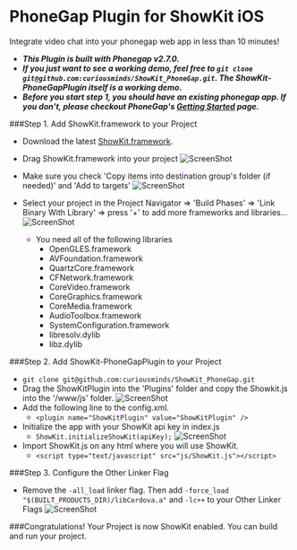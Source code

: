 # PhoneGap Plugin for ShowKit iOS

Integrate video chat into your phonegap web app in less than 10 minutes!

* ***This Plugin is built with Phonegap v2.7.0.***
* ***If you just want to see a working demo, feel free to ``git clone git@github.com:curiousminds/ShowKit_PhoneGap.git``. The ShowKit-PhoneGapPlugin itself is a working demo.***
* ***Before you start step 1, you should have an existing phonegap app. If you don't, please checkout PhoneGap's [Getting Started](http://docs.phonegap.com/en/2.7.0/guide_getting-started_ios_index.md.html#Getting%20Started%20with%20iOS) page.***

###Step 1. Add ShowKit.framework to your Project

  * Download the latest [ShowKit.framework](http://www.showkit.com/releases).
  * Drag ShowKit.framework into your project
    ![ScreenShot](https://raw.github.com/showkit/PhoneGap/master/www/img/phonegap_step1.png)

  * Make sure you check 'Copy items into destination group's folder (if needed)' and 'Add to targets'
    ![ScreenShot](https://raw.github.com/showkit/PhoneGap/master/www/img/phonegap_step2.png)

    
  * Select your project in the Project Navigator => 'Build Phases' => 'Link Binary With Library' => press '+' to add more frameworks and libraries...
    ![ScreenShot](https://raw.github.com/showkit/PhoneGap/master/www/img/phonegap_step3.png)

    * You need all of the following libraries
      * OpenGLES.framework
      * AVFoundation.framework
      * QuartzCore.framework
      * CFNetwork.framework
      * CoreVideo.framework
      * CoreGraphics.framework
      * CoreMedia.framework
      * AudioToolbox.framework
      * SystemConfiguration.framework
      * libresolv.dylib
      * libz.dylib

###Step 2. Add ShowKit-PhoneGapPlugin to your Project
   * ``git clone git@github.com:curiousminds/ShowKit_PhoneGap.git``
   * Drag the ShowKitPlugin into the 'Plugins' folder and copy the Showkit.js into the '/www/js' folder.
     ![ScreenShot](https://raw.github.com/showkit/PhoneGap/master/www/img/phonegap_step4.png)
   * Add the following line to the config.xml.
     * ``<plugin name="ShowKitPlugin" value="ShowKitPlugin" />`` 
   * Initialize the app with your ShowKit api key in index.js
     * ``ShowKit.initializeShowKit(apiKey);``
       ![ScreenShot](https://raw.github.com/showkit/PhoneGap/master/www/img/phonegap_step5.png)
   * Import ShowKit.js on any html where you will use ShowKit.
     * ``<script type="text/javascript" src="js/ShowKit.js"></script>``

###Step 3. Configure the Other Linker Flag
   * Remove the ``-all_load`` linker flag. Then add ``-force_load "$(BUILT_PRODUCTS_DIR)/libCordova.a"`` and ``-lc++`` to your Other Linker Flags
     ![ScreenShot](https://raw.github.com/showkit/PhoneGap/master/www/img/phonegap_step6.png)

###Congratulations! Your Project is now ShowKit enabled. You can build and run your project.
